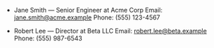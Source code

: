 - Jane Smith — Senior Engineer at Acme Corp
  Email: jane.smith@acme.example
  Phone: (555) 123-4567

- Robert Lee — Director at Beta LLC
  Email: robert.lee@beta.example
  Phone: (555) 987-6543
